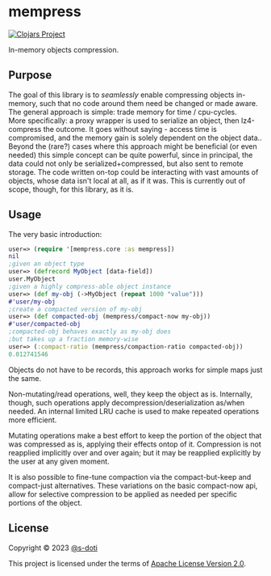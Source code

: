# mempress

[![Clojars Project](https://img.shields.io/clojars/v/com.github.s-doti/mempress.svg)](https://clojars.org/com.github.s-doti/mempress)

In-memory objects compression.

## Purpose

The goal of this library is to *seamlessly* enable compressing objects in-memory, such 
that no code around them need be changed or made aware.<br>
The general approach is simple: trade memory for time / cpu-cycles.<br>
More specifically: a proxy wrapper is used to serialize an object, then lz4-compress 
the outcome. It goes without saying - access time is compromised, and the memory gain 
is solely dependent on the object data..<br>
Beyond the (rare?) cases where this approach might be beneficial (or even needed) this 
simple concept can be quite powerful, since in principal, the data could not only be 
serialized+compressed, but also sent to remote storage. The code written on-top could 
be interacting with vast amounts of objects, whose data isn't local at all, as if it 
was. This is currently out of scope, though, for this library, as it is.

## Usage

The very basic introduction:
```clojure
user=> (require '[mempress.core :as mempress])
nil
;given an object type
user=> (defrecord MyObject [data-field])
user.MyObject
;given a highly compress-able object instance
user=> (def my-obj (->MyObject (repeat 1000 "value")))
#'user/my-obj
;create a compacted version of my-obj
user=> (def compacted-obj (mempress/compact-now my-obj))
#'user/compacted-obj
;compacted-obj behaves exactly as my-obj does
;but takes up a fraction memory-wise
user=> (:compact-ratio (mempress/compaction-ratio compacted-obj))
0.012741546
```

Objects do not have to be records, this approach works for simple maps just the same.<br>

Non-mutating/read operations, well, they keep the object as is. Internally, though, such 
operations apply decompression/deserialization as/when needed. An internal limited LRU 
cache is used to make repeated operations more efficient.<br>

Mutating operations make a best effort to keep the portion of the object that was 
compressed as is, applying their effects ontop of it. Compression is not reapplied 
implicitly over and over again; but it may be reapplied explicitly by the user at 
any given moment.

It is also possible to fine-tune compaction via the compact-but-keep and compact-just 
alternatives. These variations on the basic compact-now api, allow for selective 
compression to be applied as needed per specific portions of the object.<br>

## License

Copyright © 2023 [@s-doti](https://github.com/s-doti)

This project is licensed under the terms of [Apache License Version 2.0](http://www.apache.org/licenses/LICENSE-2.0.html).
